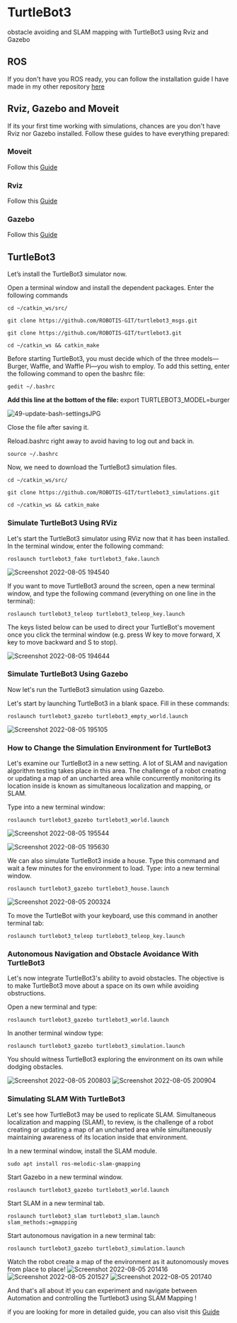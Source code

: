 # TurtleBot3
obstacle avoiding and SLAM mapping with TurtleBot3 using Rviz and Gazebo

## ROS
If you don't have you ROS ready, you can follow the installation guide I have made in my other repository [here](https://github.com/Maldandan/Installing-ROS)

## Rviz, Gazebo and Moveit
If its your first time working with simulations, chances are you don't have Rviz nor Gazebo installed.
Follow these guides to have everything prepared:

### Moveit
Follow this [Guide](http://docs.ros.org/en/melodic/api/moveit_tutorials/html/index.html)

### Rviz
Follow this [Guide](https://installati.one/ubuntu/20.04/rviz/)

### Gazebo
Follow this [Guide](https://classic.gazebosim.org/tutorials?tut=ros_installing&cat=connect_ros)

## TurtleBot3
Let’s install the TurtleBot3 simulator now.

Open a terminal window and install the dependent packages. Enter the following commands
```
cd ~/catkin_ws/src/
```
```
git clone https://github.com/ROBOTIS-GIT/turtlebot3_msgs.git
```
```
git clone https://github.com/ROBOTIS-GIT/turtlebot3.git
```
```
cd ~/catkin_ws && catkin_make
```

Before starting TurtleBot3, you must decide which of the three models—Burger, Waffle, and Waffle Pi—you wish to employ. To add this setting, enter the following command to open the bashrc file:
```
gedit ~/.bashrc
```
**Add this line at the bottom of the file:**
export TURTLEBOT3_MODEL=burger

![49-update-bash-settingsJPG](https://user-images.githubusercontent.com/109004035/183121631-90ba4188-3712-4409-a0f5-307e847c13fc.jpg)

Close the file after saving it.

Reload.bashrc right away to avoid having to log out and back in.

```
source ~/.bashrc
```
Now, we need to download the TurtleBot3 simulation files.
```
cd ~/catkin_ws/src/
```
```
git clone https://github.com/ROBOTIS-GIT/turtlebot3_simulations.git
```
```
cd ~/catkin_ws && catkin_make
```
### Simulate TurtleBot3 Using RViz
Let's start the TurtleBot3 simulator using RViz now that it has been installed. In the terminal window, enter the following command:
```
roslaunch turtlebot3_fake turtlebot3_fake.launch
```

![Screenshot 2022-08-05 194540](https://user-images.githubusercontent.com/109004035/183123648-937c3be1-7ac0-459c-9bdc-2f2668f127c6.jpg)

If you want to move TurtleBot3 around the screen, open a new terminal window, and type the following command (everything on one line in the terminal):

```
roslaunch turtlebot3_teleop turtlebot3_teleop_key.launch

```
The keys listed below can be used to direct your TurtleBot's movement once you click the terminal window (e.g. press W key to move forward, X key to move backward and S to stop).

![Screenshot 2022-08-05 194644](https://user-images.githubusercontent.com/109004035/183123693-cee9068d-8e27-43c6-9770-ff10aa5e78b8.jpg)

### Simulate TurtleBot3 Using Gazebo
Now let's run the TurtleBot3 simulation using Gazebo.

Let's start by launching TurtleBot3 in a blank space. Fill in these commands:

```
roslaunch turtlebot3_gazebo turtlebot3_empty_world.launch
```

![Screenshot 2022-08-05 195105](https://user-images.githubusercontent.com/109004035/183124324-2949e00b-3752-4690-aa72-2b944c60b163.jpg)

### How to Change the Simulation Environment for TurtleBot3

Let's examine our TurtleBot3 in a new setting. A lot of SLAM and navigation algorithm testing takes place in this area. The challenge of a robot creating or updating a map of an uncharted area while concurrently monitoring its location inside is known as simultaneous localization and mapping, or SLAM.

Type into a new terminal window:
```
roslaunch turtlebot3_gazebo turtlebot3_world.launch
```

![Screenshot 2022-08-05 195544](https://user-images.githubusercontent.com/109004035/183125216-6d0d5684-242f-47a9-901a-86128c84412b.jpg)

![Screenshot 2022-08-05 195630](https://user-images.githubusercontent.com/109004035/183125408-eebbc395-5548-4b98-8399-71beae430c97.jpg)

We can also simulate TurtleBot3 inside a house. Type this command and wait a few minutes for the environment to load. Type: into a new terminal window.

```
roslaunch turtlebot3_gazebo turtlebot3_house.launch
```

![Screenshot 2022-08-05 200324](https://user-images.githubusercontent.com/109004035/183126206-555519f9-0055-415d-bd17-c220a83ea96c.jpg)

To move the TurtleBot with your keyboard, use this command in another terminal tab:
```
roslaunch turtlebot3_teleop turtlebot3_teleop_key.launch
```
### Autonomous Navigation and Obstacle Avoidance With TurtleBot3

Let's now integrate TurtleBot3's ability to avoid obstacles. The objective is to make TurtleBot3 move about a space on its own while avoiding obstructions.

Open a new terminal and type:
```
roslaunch turtlebot3_gazebo turtlebot3_world.launch
```
In another terminal window type:

```
roslaunch turtlebot3_gazebo turtlebot3_simulation.launch
```
You should witness TurtleBot3 exploring the environment on its own while dodging obstacles.

![Screenshot 2022-08-05 200803](https://user-images.githubusercontent.com/109004035/183127032-5f5ddf5c-0394-43d2-bccc-83b81df1db3f.jpg)
![Screenshot 2022-08-05 200904](https://user-images.githubusercontent.com/109004035/183127051-58f24dfe-8b7a-4601-8aeb-9d28d4642867.jpg)

### Simulating SLAM With TurtleBot3

Let's see how TurtleBot3 may be used to replicate SLAM. Simultaneous localization and mapping (SLAM), to review, is the challenge of a robot creating or updating a map of an uncharted area while simultaneously maintaining awareness of its location inside that environment.

In a new terminal window, install the SLAM module.
```
sudo apt install ros-melodic-slam-gmapping
```
Start Gazebo in a new terminal window.

```
roslaunch turtlebot3_gazebo turtlebot3_world.launch
```
Start SLAM in a new terminal tab.

```
roslaunch turtlebot3_slam turtlebot3_slam.launch slam_methods:=gmapping

```
Start autonomous navigation in a new terminal tab:

```
roslaunch turtlebot3_gazebo turtlebot3_simulation.launch
```
Watch the robot create a map of the environment as it autonomously moves from place to place!
![Screenshot 2022-08-05 201416](https://user-images.githubusercontent.com/109004035/183128365-52ad7cae-cf8a-47c4-90e8-008368315c39.jpg)
![Screenshot 2022-08-05 201527](https://user-images.githubusercontent.com/109004035/183128372-425e4ea9-9012-4b4b-9b91-910c76ee4127.jpg)
![Screenshot 2022-08-05 201740](https://user-images.githubusercontent.com/109004035/183128396-b0dded54-f0d5-4304-90ec-ed1f68a0181b.jpg)

And that's all about it! you can experiment and navigate between Automation and controlling the Turtlebot3 using SLAM Mapping !

if you are looking for more in detailed guide, you can also visit this [Guide](https://automaticaddison.com/how-to-launch-the-turtlebot3-simulation-with-ros/)
